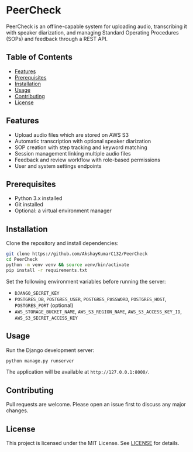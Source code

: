 # PeerCheck

PeerCheck is an offline-capable system for uploading audio, transcribing it with speaker diarization, and managing Standard Operating Procedures (SOPs) and feedback through a REST API.

## Table of Contents
- [Features](#features)
- [Prerequisites](#prerequisites)
- [Installation](#installation)
- [Usage](#usage)
- [Contributing](#contributing)
- [License](#license)

## Features
- Upload audio files which are stored on AWS S3
- Automatic transcription with optional speaker diarization
- SOP creation with step tracking and keyword matching
- Session management linking multiple audio files
- Feedback and review workflow with role-based permissions
- User and system settings endpoints

## Prerequisites
- Python 3.x installed
- Git installed
- Optional: a virtual environment manager

## Installation
Clone the repository and install dependencies:
```bash
git clone https://github.com/AkshayKumarC132/PeerCheck
cd PeerCheck
python -m venv venv && source venv/bin/activate
pip install -r requirements.txt
```
Set the following environment variables before running the server:
- `DJANGO_SECRET_KEY`
- `POSTGRES_DB`, `POSTGRES_USER`, `POSTGRES_PASSWORD`, `POSTGRES_HOST`, `POSTGRES_PORT` (optional)
- `AWS_STORAGE_BUCKET_NAME`, `AWS_S3_REGION_NAME`, `AWS_S3_ACCESS_KEY_ID`, `AWS_S3_SECRET_ACCESS_KEY`


## Usage
Run the Django development server:
```bash
python manage.py runserver
```
The application will be available at `http://127.0.0.1:8000/`.

## Contributing
Pull requests are welcome. Please open an issue first to discuss any major changes.

## License
This project is licensed under the MIT License. See [LICENSE](LICENSE) for details.

